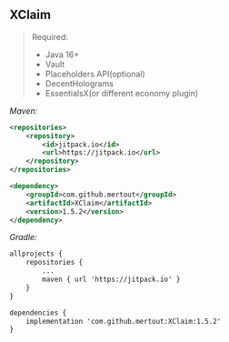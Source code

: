 ## XClaim

> Required:
> - Java 16+
> - Vault
> - Placeholders API(optional)
> - DecentHolograms
> - EssentialsX(or different economy plugin)

_Maven:_
```xml
<repositories>
	<repository>
	    <id>jitpack.io</id>
	    <url>https://jitpack.io</url>
	</repository>
</repositories>

<dependency>
    <groupId>com.github.mertout</groupId>
    <artifactId>XClaim</artifactId>
    <version>1.5.2</version>
</dependency>  
```

_Gradle:_
```xml
allprojects {
	repositories {
		...
		maven { url 'https://jitpack.io' }
	}
}

dependencies {
	implementation 'com.github.mertout:XClaim:1.5.2'
}
```
